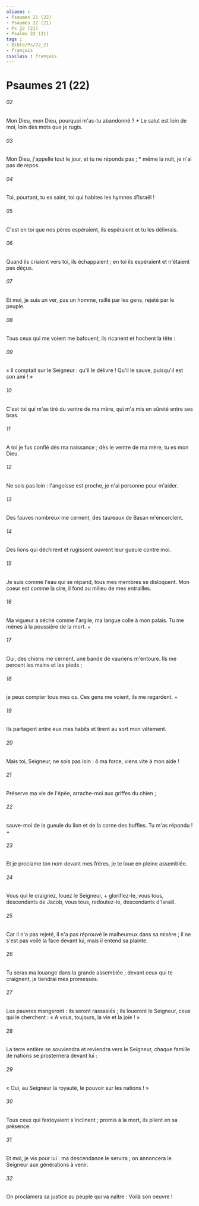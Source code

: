 ```yaml
---
aliases : 
- Psaumes 21 (22)
- Psaumes 22 (21)
- Ps 22 (21)
- Psalms 22 (21)
tags : 
- Bible/Ps/22_21
- français
cssclass : français
---
```


# Psaumes 21 (22)

###### 02
Mon Dieu, mon Dieu, pourquoi m'as-tu abandonné ? * Le salut est loin de moi, loin des mots que je rugis.
###### 03
Mon Dieu, j'appelle tout le jour, et tu ne réponds pas ; * même la nuit, je n'ai pas de repos.
###### 04
Toi, pourtant, tu es saint, toi qui habites les hymnes d'Israël !
###### 05
C'est en toi que nos pères espéraient, ils espéraient et tu les délivrais.
###### 06
Quand ils criaient vers toi, ils échappaient ; en toi ils espéraient et n'étaient pas déçus.
###### 07
Et moi, je suis un ver, pas un homme, raillé par les gens, rejeté par le peuple.
###### 08
Tous ceux qui me voient me bafouent, ils ricanent et hochent la tête :
###### 09
« Il comptait sur le Seigneur : qu'il le délivre ! Qu'il le sauve, puisqu'il est son ami ! »
###### 10
C'est toi qui m'as tiré du ventre de ma mère, qui m'a mis en sûreté entre ses bras.
###### 11
A toi je fus confié dès ma naissance ; dès le ventre de ma mère, tu es mon Dieu.
###### 12
Ne sois pas loin : l'angoisse est proche, je n'ai personne pour m'aider.
###### 13
Des fauves nombreux me cernent, des taureaux de Basan m'encerclent.
###### 14
Des lions qui déchirent et rugissent ouvrent leur gueule contre moi.
###### 15
Je suis comme l'eau qui se répand, tous mes membres se disloquent. Mon coeur est comme la cire, il fond au milieu de mes entrailles.
###### 16
Ma vigueur a séché comme l'argile, ma langue colle à mon palais. Tu me mènes à la poussière de la mort. +
###### 17
Oui, des chiens me cernent, une bande de vauriens m'entoure. Ils me percent les mains et les pieds ;
###### 18
je peux compter tous mes os. Ces gens me voient, ils me regardent. +
###### 19
Ils partagent entre eux mes habits et tirent au sort mon vêtement.
###### 20
Mais toi, Seigneur, ne sois pas loin : ô ma force, viens vite à mon aide !
###### 21
Préserve ma vie de l'épée, arrache-moi aux griffes du chien ;
###### 22
sauve-moi de la gueule du lion et de la corne des buffles. Tu m'as répondu ! +
###### 23
Et je proclame ton nom devant mes frères, je te loue en pleine assemblée.
###### 24
Vous qui le craignez, louez le Seigneur, + glorifiez-le, vous tous, descendants de Jacob, vous tous, redoutez-le, descendants d'Israël.
###### 25
Car il n'a pas rejeté, il n'a pas réprouvé le malheureux dans sa misère ; il ne s'est pas voilé la face devant lui, mais il entend sa plainte.
###### 26
Tu seras ma louange dans la grande assemblée ; devant ceux qui te craignent, je tiendrai mes promesses.
###### 27
Les pauvres mangeront : ils seront rassasiés ; ils loueront le Seigneur, ceux qui le cherchent : « A vous, toujours, la vie et la joie ! »
###### 28
La terre entière se souviendra et reviendra vers le Seigneur, chaque famille de nations se prosternera devant lui :
###### 29
« Oui, au Seigneur la royauté, le pouvoir sur les nations ! »
###### 30
Tous ceux qui festoyaient s'inclinent ; promis à la mort, ils plient en sa présence.
###### 31
Et moi, je vis pour lui : ma descendance le servira ; on annoncera le Seigneur aux générations à venir.
###### 32
On proclamera sa justice au peuple qui va naître : Voilà son oeuvre !
